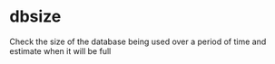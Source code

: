 # dbsize
Check the size of the database being used over a period of time and estimate when it will be full
